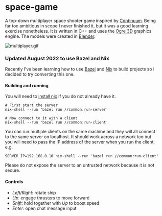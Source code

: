 # space-game

A top-down multiplayer space shooter game inspired by
[Continuum](https://www.subspace-continuum.com/). Being far too ambitious in
scope I never finished it, but it was a good learning exercise nonetheless. It
is written in C++ and uses the [Ogre 3D](https://www.ogre3d.org/) graphics
engine. The models were created in [Blender](https://www.blender.org/).

![multiplayer.gif](assets/multiplayer.gif)

### Updated August 2022 to use Bazel and Nix

Recently I've been learning how to use [Bazel](https://github.com/bazelbuild/bazel)
and [Nix](https://github.com/tweag/rules_nixpkgs) to build projects so I decided to
try converting this one.

#### Building and running

You will need to [install nix](https://nixos.org/download.html) if you do not already have it.

```
# First start the server
nix-shell --run 'bazel run //common:run-server'

# Now connect to it with a client
nix-shell --run 'bazel run //common:run-client'
```

You can run multiple clients on the same machine and they will all connect to
the same server on localhost. It should work across a network too but you will
need to pass the IP address of the server when you run the client, e.g.

```
SERVER_IP=192.168.0.10 nix-shell --run 'bazel run //common:run-client'
```

Please do not expose the server to an untrusted network because it is not secure.

#### Controls

* *Left/Right*: rotate ship
* *Up*: engage thrusters to move forward
* *Shift*: hold together with *Up* to boost speed
* *Enter*: open chat message input
